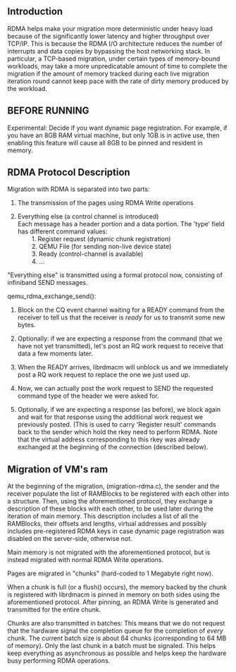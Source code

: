 ## Introduction
RDMA helps make your migration more deterministic under heavy load because of the significantly lower latency and higher throughput over TCP/IP. This is because the RDMA I/O architecture reduces the number of interrupts and data copies by bypassing the host networking stack. In particular, a TCP-based migration, under certain types of memory-bound workloads, may take a more unpredicatable amount of time to complete the migration if the amount of memory tracked during each live migration iteration round cannot keep pace with the rate of dirty memory produced by the workload.

## BEFORE RUNNING
Experimental: Decide if you want dynamic page registration. For example, if you have an 8GB RAM virtual machine, but only 1GB
is in active use, then enabling this feature will cause all 8GB to be pinned and resident in memory.

## RDMA Protocol Description

Migration with RDMA is separated into two parts:

1. The transmission of the pages using RDMA Write operations

2. Everything else (a control channel is introduced)<br>
   Each message has a header portion and a data portion. The 'type' field has different command values:<br>
   &nbsp;&nbsp;&nbsp;&nbsp;&nbsp;&nbsp;&nbsp;&nbsp;1. Register request           (dynamic chunk registration)<br>
   &nbsp;&nbsp;&nbsp;&nbsp;&nbsp;&nbsp;&nbsp;&nbsp;2. QEMU File                  (for sending non-live device state)<br>
   &nbsp;&nbsp;&nbsp;&nbsp;&nbsp;&nbsp;&nbsp;&nbsp;3. Ready                      (control-channel is available)<br>
   &nbsp;&nbsp;&nbsp;&nbsp;&nbsp;&nbsp;&nbsp;&nbsp;4. ...

"Everything else" is transmitted using a formal protocol now, consisting of infiniband SEND messages.

qemu_rdma_exchange_send():

1. Block on the CQ event channel waiting for a READY command from the receiver to tell us that the receiver is *ready* for us to transmit some new bytes.

2. Optionally: if we are expecting a response from the command (that we have not yet transmitted), let's post an RQ work request to receive that data a few moments later.

3. When the READY arrives, librdmacm will unblock us and we immediately post a RQ work request to replace the one we just used up.

4. Now, we can actually post the work request to SEND the requested command type of the header we were asked for.

5. Optionally, if we are expecting a response (as before), we block again and wait for that response using the additional work request we previously posted. (This is used to carry 'Register result' commands back to the sender which hold the rkey need to perform RDMA. Note that the virtual address corresponding to this rkey was already exchanged at the beginning of the connection (described below).

## Migration of VM's ram

At the beginning of the migration, (migration-rdma.c), the sender and the receiver populate the list of RAMBlocks to be registered with each other into a structure. Then, using the aforementioned protocol, they exchange a description of these blocks with each other, to be used later during the iteration of main memory. This description includes a list of all the RAMBlocks, their offsets and lengths, virtual
addresses and possibly includes pre-registered RDMA keys in case dynamic page registration was disabled on the server-side, otherwise not.

Main memory is not migrated with the aforementioned protocol, but is instead migrated with normal RDMA Write operations.

Pages are migrated in "chunks" (hard-coded to 1 Megabyte right now).

When a chunk is full (or a flush() occurs), the memory backed by the chunk is registered with librdmacm is pinned in memory on
both sides using the aforementioned protocol. After pinning, an RDMA Write is generated and transmitted for the entire chunk.

Chunks are also transmitted in batches: This means that we do not request that the hardware signal the completion queue for the completion of *every* chunk. The current batch size is about 64 chunks (corresponding to 64 MB of memory). Only the last chunk in a batch must be signaled. This helps keep everything as asynchronous as possible and helps keep the hardware busy performing RDMA operations.
